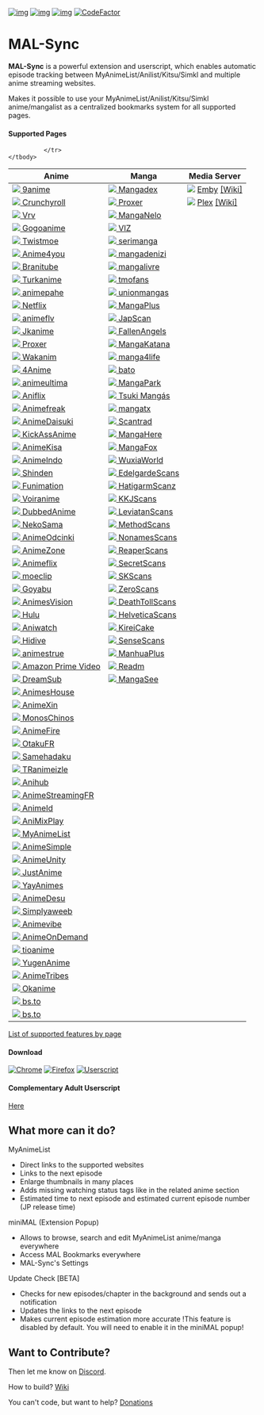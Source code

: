 [![img](https://img.shields.io/travis/com/MALSync/MALSync.svg?style=flat-square&logo=travis)](https://travis-ci.com/MALSync/MALSync)
[![img](https://img.shields.io/discord/358599430502481920.svg?style=flat-square&logo=discord&label=Chat%20%2F%20Support&colorB=7289DA)](https://discordapp.com/invite/cTH4yaw)
[![img](https://img.shields.io/github/issues/MALSync/MALSync.svg?style=flat-square&logo=github&logoColor=white)](https://github.com/MALSync/MALSync/issues)
[![CodeFactor](https://www.codefactor.io/repository/github/MALSync/MALSync/badge)](https://www.codefactor.io/repository/github/MALSync/MALSync)

# MAL-Sync
**MAL-Sync** is a powerful extension and userscript, which enables automatic episode tracking between MyAnimeList/Anilist/Kitsu/Simkl and multiple anime streaming websites.

Makes it possible to use your MyAnimeList/Anilist/Kitsu/Simkl anime/mangalist as a centralized bookmarks system for all supported pages.

#### **Supported Pages** <a id="anchor-link"></a>

<!--pages-->
  <table>
    <thead>
      <tr>
        <th>Anime</th>
        <th>Manga</th>
        <th>Media Server</th>
      </tr>
    </thead>
    <tbody>
      <tr>
                <td><a href="https://9anime.to"><img src="https://www.google.com/s2/favicons?domain=https://9anime.to"> 9anime</a></td>
                <td><a href="https://www.mangadex.org"><img src="https://www.google.com/s2/favicons?domain=https://www.mangadex.org"> Mangadex</a></td>
                <td><a href="http://app.emby.media"><img src="https://www.google.com/s2/favicons?domain=app.emby.media"></a> <a href="http://app.emby.media">Emby</a> <a href="https://github.com/MALSync/MALSync/wiki/Emby-Plex">[Wiki]</a></td>
              </tr><tr>
                <td><a href="https://www.crunchyroll.com"><img src="https://www.google.com/s2/favicons?domain=https://www.crunchyroll.com"> Crunchyroll</a></td>
                <td><a href="https://proxer.me"><img src="https://www.google.com/s2/favicons?domain=https://proxer.me"> Proxer</a></td>
                <td><a href="http://app.plex.tv"><img src="https://www.google.com/s2/favicons?domain=http://app.plex.tv"></a> <a href="http://app.plex.tv">Plex</a> <a href="https://github.com/MALSync/MALSync/wiki/Emby-Plex">[Wiki]</a></td>
              </tr><tr>
                <td><a href="https://vrv.co"><img src="https://www.google.com/s2/favicons?domain=https://vrv.co"> Vrv</a></td>
                <td><a href="https://manganelo.com"><img src="https://www.google.com/s2/favicons?domain=https://manganelo.com"> MangaNelo</a></td>
                <td></td>
              </tr><tr>
                <td><a href="https://gogoanimes.co"><img src="https://www.google.com/s2/favicons?domain=https://gogoanimes.co"> Gogoanime</a></td>
                <td><a href="https://www.viz.com"><img src="https://www.google.com/s2/favicons?domain=https://www.viz.com"> VIZ</a></td>
                <td></td>
              </tr><tr>
                <td><a href="https://twist.moe"><img src="https://www.google.com/s2/favicons?domain=https://twist.moe"> Twistmoe</a></td>
                <td><a href="https://serimanga.com"><img src="https://www.google.com/s2/favicons?domain=https://serimanga.com"> serimanga</a></td>
                <td></td>
              </tr><tr>
                <td><a href="https://www.anime4you.one"><img src="https://www.google.com/s2/favicons?domain=https://www.anime4you.one"> Anime4you</a></td>
                <td><a href="https://mangadenizi.com"><img src="https://www.google.com/s2/favicons?domain=https://mangadenizi.com"> mangadenizi</a></td>
                <td></td>
              </tr><tr>
                <td><a href="https://www.branitube.net"><img src="https://www.google.com/s2/favicons?domain=https://www.branitube.net"> Branitube</a></td>
                <td><a href="https://mangalivre.net"><img src="https://www.google.com/s2/favicons?domain=https://mangalivre.net"> mangalivre</a></td>
                <td></td>
              </tr><tr>
                <td><a href="https://www.turkanime.net"><img src="https://www.google.com/s2/favicons?domain=https://www.turkanime.net"> Turkanime</a></td>
                <td><a href="https://lectortmo.com"><img src="https://www.google.com/s2/favicons?domain=https://lectortmo.com"> tmofans</a></td>
                <td></td>
              </tr><tr>
                <td><a href="https://animepahe.com"><img src="https://www.google.com/s2/favicons?domain=https://animepahe.com"> animepahe</a></td>
                <td><a href="https://unionleitor.top"><img src="https://www.google.com/s2/favicons?domain=https://unionleitor.top"> unionmangas</a></td>
                <td></td>
              </tr><tr>
                <td><a href="https://www.netflix.com"><img src="https://www.google.com/s2/favicons?domain=https://www.netflix.com"> Netflix</a></td>
                <td><a href="https://mangaplus.shueisha.co.jp"><img src="https://www.google.com/s2/favicons?domain=https://mangaplus.shueisha.co.jp"> MangaPlus</a></td>
                <td></td>
              </tr><tr>
                <td><a href="https://animeflv.net"><img src="https://www.google.com/s2/favicons?domain=https://animeflv.net"> animeflv</a></td>
                <td><a href="https://www.japscan.se"><img src="https://www.google.com/s2/favicons?domain=https://www.japscan.se"> JapScan</a></td>
                <td></td>
              </tr><tr>
                <td><a href="https://jkanime.net/"><img src="https://www.google.com/s2/favicons?domain=https://jkanime.net/"> Jkanime</a></td>
                <td><a href="https://manga.fascans.com/"><img src="https://www.google.com/s2/favicons?domain=https://manga.fascans.com/"> FallenAngels</a></td>
                <td></td>
              </tr><tr>
                <td><a href="https://proxer.me"><img src="https://www.google.com/s2/favicons?domain=https://proxer.me"> Proxer</a></td>
                <td><a href="http://mangakatana.com"><img src="https://www.google.com/s2/favicons?domain=http://mangakatana.com"> MangaKatana</a></td>
                <td></td>
              </tr><tr>
                <td><a href="https://www.wakanim.tv"><img src="https://www.google.com/s2/favicons?domain=https://www.wakanim.tv"> Wakanim</a></td>
                <td><a href="https://manga4life.com"><img src="https://www.google.com/s2/favicons?domain=https://manga4life.com"> manga4life</a></td>
                <td></td>
              </tr><tr>
                <td><a href="https://4anime.to"><img src="https://www.google.com/s2/favicons?domain=https://4anime.to"> 4Anime</a></td>
                <td><a href="https://bato.to"><img src="https://www.google.com/s2/favicons?domain=https://bato.to"> bato</a></td>
                <td></td>
              </tr><tr>
                <td><a href="https://animeultima.to"><img src="https://www.google.com/s2/favicons?domain=https://animeultima.to"> animeultima</a></td>
                <td><a href="https://mangapark.net"><img src="https://www.google.com/s2/favicons?domain=https://mangapark.net"> MangaPark</a></td>
                <td></td>
              </tr><tr>
                <td><a href="https://www1.aniflix.tv"><img src="https://www.google.com/s2/favicons?domain=https://www1.aniflix.tv"> Aniflix</a></td>
                <td><a href="https://www.tsukimangas.com"><img src="https://www.google.com/s2/favicons?domain=https://www.tsukimangas.com"> Tsuki Mangás</a></td>
                <td></td>
              </tr><tr>
                <td><a href="https://www.animefreak.tv"><img src="https://www.google.com/s2/favicons?domain=https://www.animefreak.tv"> Animefreak</a></td>
                <td><a href="https://mangatx.com"><img src="https://www.google.com/s2/favicons?domain=https://mangatx.com"> mangatx</a></td>
                <td></td>
              </tr><tr>
                <td><a href="https://animedaisuki.moe"><img src="https://www.google.com/s2/favicons?domain=https://animedaisuki.moe"> AnimeDaisuki</a></td>
                <td><a href="https://scantrad.net"><img src="https://www.google.com/s2/favicons?domain=https://scantrad.net"> Scantrad</a></td>
                <td></td>
              </tr><tr>
                <td><a href="https://www.kickassanime.rs"><img src="https://www.google.com/s2/favicons?domain=https://www.kickassanime.rs"> KickAssAnime</a></td>
                <td><a href="http://www.mangahere.cc"><img src="https://www.google.com/s2/favicons?domain=http://www.mangahere.cc"> MangaHere</a></td>
                <td></td>
              </tr><tr>
                <td><a href="https://animekisa.tv"><img src="https://www.google.com/s2/favicons?domain=https://animekisa.tv"> AnimeKisa</a></td>
                <td><a href="http://fanfox.net"><img src="https://www.google.com/s2/favicons?domain=http://fanfox.net"> MangaFox</a></td>
                <td></td>
              </tr><tr>
                <td><a href="http://animeindo.moe"><img src="https://www.google.com/s2/favicons?domain=http://animeindo.moe"> AnimeIndo</a></td>
                <td><a href="https://wuxiaworld.site"><img src="https://www.google.com/s2/favicons?domain=https://wuxiaworld.site"> WuxiaWorld</a></td>
                <td></td>
              </tr><tr>
                <td><a href="https://shinden.pl"><img src="https://www.google.com/s2/favicons?domain=https://shinden.pl"> Shinden</a></td>
                <td><a href="https://edelgardescans.com"><img src="https://www.google.com/s2/favicons?domain=https://edelgardescans.com"> EdelgardeScans</a></td>
                <td></td>
              </tr><tr>
                <td><a href="https://www.funimation.com"><img src="https://www.google.com/s2/favicons?domain=https://www.funimation.com"> Funimation</a></td>
                <td><a href="https://hatigarmscanz.net"><img src="https://www.google.com/s2/favicons?domain=https://hatigarmscanz.net"> HatigarmScanz</a></td>
                <td></td>
              </tr><tr>
                <td><a href="http://voiranime.com"><img src="https://www.google.com/s2/favicons?domain=http://voiranime.com"> Voiranime</a></td>
                <td><a href="https://kkjscans.co"><img src="https://www.google.com/s2/favicons?domain=https://kkjscans.co"> KKJScans</a></td>
                <td></td>
              </tr><tr>
                <td><a href="https://ww5.dubbedanime.net"><img src="https://www.google.com/s2/favicons?domain=https://ww5.dubbedanime.net"> DubbedAnime</a></td>
                <td><a href="https://leviatanscans.com"><img src="https://www.google.com/s2/favicons?domain=https://leviatanscans.com"> LeviatanScans</a></td>
                <td></td>
              </tr><tr>
                <td><a href="https://www.neko-sama.fr"><img src="https://www.google.com/s2/favicons?domain=https://www.neko-sama.fr"> NekoSama</a></td>
                <td><a href="https://methodscans.com"><img src="https://www.google.com/s2/favicons?domain=https://methodscans.com"> MethodScans</a></td>
                <td></td>
              </tr><tr>
                <td><a href="https://anime-odcinki.pl"><img src="https://www.google.com/s2/favicons?domain=https://anime-odcinki.pl"> AnimeOdcinki</a></td>
                <td><a href="https://the-nonames.com"><img src="https://www.google.com/s2/favicons?domain=https://the-nonames.com"> NonamesScans</a></td>
                <td></td>
              </tr><tr>
                <td><a href="https://www.animezone.pl"><img src="https://www.google.com/s2/favicons?domain=https://www.animezone.pl"> AnimeZone</a></td>
                <td><a href="https://reaperscans.com"><img src="https://www.google.com/s2/favicons?domain=https://reaperscans.com"> ReaperScans</a></td>
                <td></td>
              </tr><tr>
                <td><a href="https://animeflix.io"><img src="https://www.google.com/s2/favicons?domain=https://animeflix.io"> Animeflix</a></td>
                <td><a href="https://secretscans.co"><img src="https://www.google.com/s2/favicons?domain=https://secretscans.co"> SecretScans</a></td>
                <td></td>
              </tr><tr>
                <td><a href="https://moeclip.com"><img src="https://www.google.com/s2/favicons?domain=https://moeclip.com"> moeclip</a></td>
                <td><a href="https://skscans.com"><img src="https://www.google.com/s2/favicons?domain=https://skscans.com"> SKScans</a></td>
                <td></td>
              </tr><tr>
                <td><a href="https://goyabu.com"><img src="https://www.google.com/s2/favicons?domain=https://goyabu.com"> Goyabu</a></td>
                <td><a href="https://zeroscans.com"><img src="https://www.google.com/s2/favicons?domain=https://zeroscans.com"> ZeroScans</a></td>
                <td></td>
              </tr><tr>
                <td><a href="https://animesvision.biz"><img src="https://www.google.com/s2/favicons?domain=https://animesvision.biz"> AnimesVision</a></td>
                <td><a href="https://reader.deathtollscans.net"><img src="https://www.google.com/s2/favicons?domain=https://reader.deathtollscans.net"> DeathTollScans</a></td>
                <td></td>
              </tr><tr>
                <td><a href="https://www.hulu.com"><img src="https://www.google.com/s2/favicons?domain=https://www.hulu.com"> Hulu</a></td>
                <td><a href="https://helveticascans.com"><img src="https://www.google.com/s2/favicons?domain=https://helveticascans.com"> HelveticaScans</a></td>
                <td></td>
              </tr><tr>
                <td><a href="https://aniwatch.me"><img src="https://www.google.com/s2/favicons?domain=https://aniwatch.me"> Aniwatch</a></td>
                <td><a href="https://reader.kireicake.com"><img src="https://www.google.com/s2/favicons?domain=https://reader.kireicake.com"> KireiCake</a></td>
                <td></td>
              </tr><tr>
                <td><a href="https://www.hidive.com"><img src="https://www.google.com/s2/favicons?domain=https://www.hidive.com"> Hidive</a></td>
                <td><a href="https://sensescans.com"><img src="https://www.google.com/s2/favicons?domain=https://sensescans.com"> SenseScans</a></td>
                <td></td>
              </tr><tr>
                <td><a href="https://animestrue.site"><img src="https://www.google.com/s2/favicons?domain=https://animestrue.site"> animestrue</a></td>
                <td><a href="https://manhuaplus.com"><img src="https://www.google.com/s2/favicons?domain=https://manhuaplus.com"> ManhuaPlus</a></td>
                <td></td>
              </tr><tr>
                <td><a href="https://www.primevideo.com"><img src="https://www.google.com/s2/favicons?domain=https://www.primevideo.com"> Amazon Prime Video</a></td>
                <td><a href="https://readm.org"><img src="https://www.google.com/s2/favicons?domain=https://readm.org"> Readm</a></td>
                <td></td>
              </tr><tr>
                <td><a href="https://dreamsub.stream"><img src="https://www.google.com/s2/favicons?domain=https://dreamsub.stream"> DreamSub</a></td>
                <td><a href="https://mangasee123.com"><img src="https://www.google.com/s2/favicons?domain=https://mangasee123.com"> MangaSee</a></td>
                <td></td>
              </tr><tr>
                <td><a href="https://animeshouse.net"><img src="https://www.google.com/s2/favicons?domain=https://animeshouse.net"> AnimesHouse</a></td>
                <td></td>
                <td></td>
              </tr><tr>
                <td><a href="https://animexin.xyz"><img src="https://www.google.com/s2/favicons?domain=https://animexin.xyz"> AnimeXin</a></td>
                <td></td>
                <td></td>
              </tr><tr>
                <td><a href="https://monoschinos.com"><img src="https://www.google.com/s2/favicons?domain=https://monoschinos.com"> MonosChinos</a></td>
                <td></td>
                <td></td>
              </tr><tr>
                <td><a href="https://animefire.net"><img src="https://www.google.com/s2/favicons?domain=https://animefire.net"> AnimeFire</a></td>
                <td></td>
                <td></td>
              </tr><tr>
                <td><a href="https://www.otakufr.com"><img src="https://www.google.com/s2/favicons?domain=https://www.otakufr.com"> OtakuFR</a></td>
                <td></td>
                <td></td>
              </tr><tr>
                <td><a href="https://samehadaku.vip"><img src="https://www.google.com/s2/favicons?domain=https://samehadaku.vip"> Samehadaku</a></td>
                <td></td>
                <td></td>
              </tr><tr>
                <td><a href="https://www.tranimeizle.com/"><img src="https://www.google.com/s2/favicons?domain=https://www.tranimeizle.com/"> TRanimeizle</a></td>
                <td></td>
                <td></td>
              </tr><tr>
                <td><a href="https://anihub.tv"><img src="https://www.google.com/s2/favicons?domain=https://anihub.tv"> Anihub</a></td>
                <td></td>
                <td></td>
              </tr><tr>
                <td><a href="https://www.animestreamingfr.fr"><img src="https://www.google.com/s2/favicons?domain=https://www.animestreamingfr.fr"> AnimeStreamingFR</a></td>
                <td></td>
                <td></td>
              </tr><tr>
                <td><a href="https://www.animeid.tv"><img src="https://www.google.com/s2/favicons?domain=https://www.animeid.tv"> AnimeId</a></td>
                <td></td>
                <td></td>
              </tr><tr>
                <td><a href="https://animixplay.to"><img src="https://www.google.com/s2/favicons?domain=https://animixplay.to"> AniMixPlay</a></td>
                <td></td>
                <td></td>
              </tr><tr>
                <td><a href="https://myanimelist.net"><img src="https://www.google.com/s2/favicons?domain=https://myanimelist.net"> MyAnimeList</a></td>
                <td></td>
                <td></td>
              </tr><tr>
                <td><a href="https://ww1.animesimple.com"><img src="https://www.google.com/s2/favicons?domain=https://ww1.animesimple.com"> AnimeSimple</a></td>
                <td></td>
                <td></td>
              </tr><tr>
                <td><a href="https://animeunity.it"><img src="https://www.google.com/s2/favicons?domain=https://animeunity.it"> AnimeUnity</a></td>
                <td></td>
                <td></td>
              </tr><tr>
                <td><a href="https://justanime.app"><img src="https://www.google.com/s2/favicons?domain=https://justanime.app"> JustAnime</a></td>
                <td></td>
                <td></td>
              </tr><tr>
                <td><a href="https://yayanimes.net"><img src="https://www.google.com/s2/favicons?domain=https://yayanimes.net"> YayAnimes</a></td>
                <td></td>
                <td></td>
              </tr><tr>
                <td><a href="https://animedesu.pl"><img src="https://www.google.com/s2/favicons?domain=https://animedesu.pl"> AnimeDesu</a></td>
                <td></td>
                <td></td>
              </tr><tr>
                <td><a href="https://simplyaweeb.com"><img src="https://www.google.com/s2/favicons?domain=https://simplyaweeb.com"> Simplyaweeb</a></td>
                <td></td>
                <td></td>
              </tr><tr>
                <td><a href="https://animevibe.tv"><img src="https://www.google.com/s2/favicons?domain=https://animevibe.tv"> Animevibe</a></td>
                <td></td>
                <td></td>
              </tr><tr>
                <td><a href="https://www.anime-on-demand.de"><img src="https://www.google.com/s2/favicons?domain=https://www.anime-on-demand.de"> AnimeOnDemand</a></td>
                <td></td>
                <td></td>
              </tr><tr>
                <td><a href="https://tioanime.com"><img src="https://www.google.com/s2/favicons?domain=https://tioanime.com"> tioanime</a></td>
                <td></td>
                <td></td>
              </tr><tr>
                <td><a href="https://yugenani.me/"><img src="https://www.google.com/s2/favicons?domain=https://yugenani.me/"> YugenAnime</a></td>
                <td></td>
                <td></td>
              </tr><tr>
                <td><a href="https://animetribes.ru"><img src="https://www.google.com/s2/favicons?domain=https://animetribes.ru"> AnimeTribes</a></td>
                <td></td>
                <td></td>
              </tr><tr>
                <td><a href="https://www.okanime.com"><img src="https://www.google.com/s2/favicons?domain=https://www.okanime.com"> Okanime</a></td>
                <td></td>
                <td></td>
              </tr><tr>
                <td><a href="https://bs.to"><img src="https://www.google.com/s2/favicons?domain=https://bs.to"> bs.to</a></td>
                <td></td>
                <td></td>
               </tr><tr>
                <td><a href="https://vidstreaming.us"><img src="https://www.google.com/s2/favicons?domain=https://vidstreaming.us"> bs.to</a></td>
                <td></td>
                <td></td>
              
              </tr>
    </tbody>
  </table>
  <!--/pages-->

[List of supported features by page](pages.md)

#### **Download**
[![Chrome](https://img.shields.io/chrome-web-store/users/kekjfbackdeiabghhcdklcdoekaanoel.svg?style=flat-square&label=Chrome&logo=google%20chrome&logoColor=white)](https://chrome.google.com/webstore/detail/mal-sync/kekjfbackdeiabghhcdklcdoekaanoel?hl=en)
[![Firefox](https://img.shields.io/amo/users/mal-sync.svg?style=flat-square&label=Firefox&logo=mozilla%20firefox&logoColor=white)](https://addons.mozilla.org/en-US/firefox/addon/mal-sync)
[![Userscript](https://img.shields.io/badge/Userscript-Download-brightgreen.svg?style=flat-square&label=Userscript&logo=javascript&logoColor=white)](https://greasyfork.org/de/scripts/372847-mal-sync)
#### **Complementary Adult Userscript**
[Here](src/pages-adult/README.md)

## What more can it do?

MyAnimeList
  - Direct links to the supported websites
  - Links to the next episode
  - Enlarge thumbnails in many places
  - Adds missing watching status tags like in the related anime section
  - Estimated time to next episode and estimated current episode number (JP release time)

miniMAL (Extension Popup)
  - Allows to browse, search and edit MyAnimeList anime/manga everywhere
  - Access MAL Bookmarks everywhere
  - MAL-Sync's Settings

Update Check [BETA]
  - Checks for new episodes/chapter in the background and sends out a notification
  - Updates the links to the next episode
  - Makes current episode estimation more accurate
!This feature is disabled by default. You will need to enable it in the miniMAL popup!

## Want to Contribute?
Then let me know on [Discord](https://discordapp.com/invite/cTH4yaw).

How to build? [Wiki](https://github.com/MALSync/MALSync/wiki/Build)

You can't code, but want to help? [Donations](https://github.com/MALSync/MALSync/wiki/Donations)

